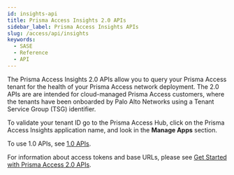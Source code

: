 ```yaml
---
id: insights-api
title: Prisma Access Insights 2.0 APIs
sidebar_label: Prisma Access Insights APIs
slug: /access/api/insights
keywords:
  - SASE
  - Reference
  - API
---
```


The Prisma Access Insights 2.0 APIs allow you to query your Prisma Access tenant for the health of
your Prisma Access network deployment. The 2.0 APIs are are intended for cloud-managed Prisma Access
customers, where the tenants have been onboarded by Palo Alto Networks using a Tenant Service Group
(TSG) identifier.

To validate your tenant ID go to the Prisma Access Hub, click on the Prisma Access Insights
application name, and look in the **Manage Apps** section.

To use 1.0 APIs, see [1.0 APIs](/access/api/insights/1.0).

For information about access tokens and base URLs, please see
[Get Started with Prisma Access 2.0 APIs](/access/docs/insights/getting_started-20).
